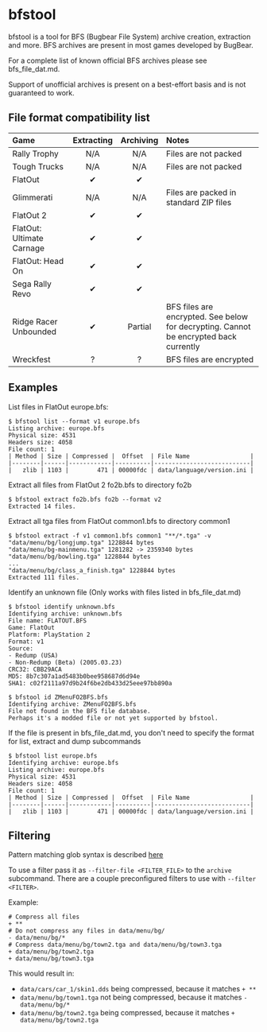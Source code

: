 # bfstool

bfstool is a tool for BFS (Bugbear File System) archive creation, extraction and more. BFS archives are present in most games developed by BugBear.

For a complete list of known official BFS archives please see bfs_file_dat.md.

Support of unofficial archives is present on a best-effort basis and is not guaranteed to work.

## File format compatibility list

| Game                      | Extracting | Archiving | Notes                                                                                 |
|:--------------------------|:----------:|:---------:|:--------------------------------------------------------------------------------------|
| Rally Trophy              |    N/A     |    N/A    | Files are not packed                                                                  |
| Tough Trucks              |    N/A     |    N/A    | Files are not packed                                                                  |
| FlatOut                   |     ✔      |     ✔     |                                                                                       |
| Glimmerati                |    N/A     |    N/A    | Files are packed in standard ZIP files                                                |
| FlatOut 2                 |     ✔      |     ✔     |                                                                                       |
| FlatOut: Ultimate Carnage |     ✔      |     ✔     |                                                                                       |
| FlatOut: Head On          |     ✔      |     ✔     |                                                                                       |
| Sega Rally Revo           |     ✔      |     ✔     |                                                                                       |
| Ridge Racer Unbounded     |     ✔      |  Partial  | BFS files are encrypted. See below for decrypting. Cannot be encrypted back currently |
| Wreckfest                 |     ?      |     ?     | BFS files are encrypted                                                               |

## Examples

List files in FlatOut europe.bfs:
```console
$ bfstool list --format v1 europe.bfs
Listing archive: europe.bfs
Physical size: 4531
Headers size: 4058
File count: 1
| Method | Size | Compressed |  Offset  | File Name                 |
|--------|------|------------|----------|---------------------------|
|   zlib | 1103 |        471 | 00000fdc | data/language/version.ini |
```

Extract all files from FlatOut 2 fo2b.bfs to directory fo2b
```console
$ bfstool extract fo2b.bfs fo2b --format v2
Extracted 14 files.
```

Extract all tga files from FlatOut common1.bfs to directory common1
```console
$ bfstool extract -f v1 common1.bfs common1 "**/*.tga" -v
"data/menu/bg/longjump.tga" 1228844 bytes
"data/menu/bg-mainmenu.tga" 1281282 -> 2359340 bytes
"data/menu/bg/bowling.tga" 1228844 bytes
...
"data/menu/bg/class_a_finish.tga" 1228844 bytes
Extracted 111 files.
```

Identify an unknown file (Only works with files listed in bfs_file_dat.md)
```console
$ bfstool identify unknown.bfs
Identifying archive: unknown.bfs
File name: FLATOUT.BFS
Game: FlatOut
Platform: PlayStation 2
Format: v1
Source:
- Redump (USA)
- Non-Redump (Beta) (2005.03.23)
CRC32: CBB29ACA
MD5: 8b7c307a1ad5483b0bee958687d6d94e
SHA1: c02f2111a97d9b24f6be2db433d25eee97bb890a
```
```console
$ bfstool id ZMenuFO2BFS.bfs
Identifying archive: ZMenuFO2BFS.bfs
File not found in the BFS file database.
Perhaps it's a modded file or not yet supported by bfstool.
```

If the file is present in bfs_file_dat.md, you don't need to specify the format for list, extract and dump subcommands
```console
$ bfstool list europe.bfs
Identifying archive: europe.bfs
Listing archive: europe.bfs
Physical size: 4531
Headers size: 4058
File count: 1
| Method | Size | Compressed |  Offset  | File Name                 |
|--------|------|------------|----------|---------------------------|
|   zlib | 1103 |        471 | 00000fdc | data/language/version.ini |
```

## Filtering

Pattern matching glob syntax is described [here](https://docs.rs/globset/latest/globset/#syntax) 

To use a filter pass it as `--filter-file <FILTER_FILE>` to the `archive` subcommand. There are a couple preconfigured filters to use with `--filter <FILTER>`.

Example:
```text
# Compress all files
+ **
# Do not compress any files in data/menu/bg/
- data/menu/bg/*
# Compress data/menu/bg/town2.tga and data/menu/bg/town3.tga
+ data/menu/bg/town2.tga
+ data/menu/bg/town3.tga
```
This would result in:

- `data/cars/car_1/skin1.dds` being compressed, because it matches `+ **`
- `data/menu/bg/town1.tga` not being compressed, because it matches `- data/menu/bg/*`
- `data/menu/bg/town2.tga` being compressed, because it matches `+ data/menu/bg/town2.tga`